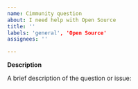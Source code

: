 ```yaml
---
name: Cimmunity question
about: I need help with Open Source
title: ''
labels: 'general', 'Open Source'
assignees: ''

---
```



**Description**

A brief description of the question or issue:  

